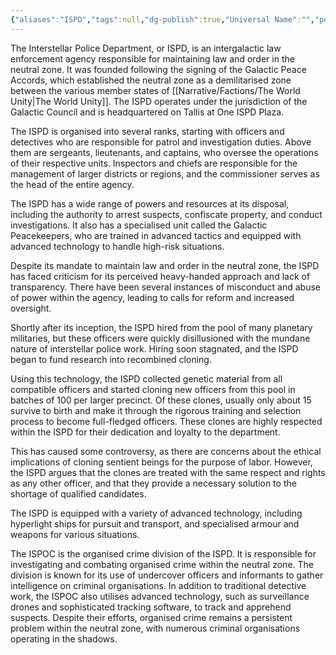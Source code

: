 ```yaml
---
{"aliases":"ISPD","tags":null,"dg-publish":true,"Universal Name":"","permalink":"/narrative/factions/interstellar-police-department/","dgPassFrontmatter":true}
---
```



The Interstellar Police Department, or ISPD, is an intergalactic law enforcement agency responsible for maintaining law and order in the neutral zone. It was founded following the signing of the Galactic Peace Accords, which established the neutral zone as a demilitarised zone between the various member states of [[Narrative/Factions/The World Unity\|The World Unity]]. The ISPD operates under the jurisdiction of the Galactic Council and is headquartered on Tallis at One ISPD Plaza.

The ISPD is organised into several ranks, starting with officers and detectives who are responsible for patrol and investigation duties. Above them are sergeants, lieutenants, and captains, who oversee the operations of their respective units. Inspectors and chiefs are responsible for the management of larger districts or regions, and the commissioner serves as the head of the entire agency.

The ISPD has a wide range of powers and resources at its disposal, including the authority to arrest suspects, confiscate property, and conduct investigations. It also has a specialised unit called the Galactic Peacekeepers, who are trained in advanced tactics and equipped with advanced technology to handle high-risk situations.

Despite its mandate to maintain law and order in the neutral zone, the ISPD has faced criticism for its perceived heavy-handed approach and lack of transparency. There have been several instances of misconduct and abuse of power within the agency, leading to calls for reform and increased oversight.

Shortly after its inception, the ISPD hired from the pool of many planetary militaries, but these officers were quickly disillusioned with the mundane nature of interstellar police work. Hiring soon stagnated, and the ISPD began to fund research into recombined cloning. 

Using this technology, the ISPD collected genetic material from all compatible officers and started cloning new officers from this pool in batches of 100 per larger precinct. Of these clones, usually only about 15  survive to birth and make it through the rigorous training and selection process to become full-fledged officers. These clones are highly respected within the ISPD for their dedication and loyalty to the department.

This has caused some controversy, as there are concerns about the ethical implications of cloning sentient beings for the purpose of labor. However, the ISPD argues that the clones are treated with the same respect and rights as any other officer, and that they provide a necessary solution to the shortage of qualified candidates.

The ISPD is equipped with a variety of advanced technology, including hyperlight ships for pursuit and transport, and specialised armour and weapons for various situations.

The ISPOC is the organised crime division of the ISPD. It is responsible for investigating and combating organised crime within the neutral zone. The division is known for its use of undercover officers and informants to gather intelligence on criminal organisations. In addition to traditional detective work, the ISPOC also utilises advanced technology, such as surveillance drones and sophisticated tracking software, to track and apprehend suspects. Despite their efforts, organised crime remains a persistent problem within the neutral zone, with numerous criminal organisations operating in the shadows.